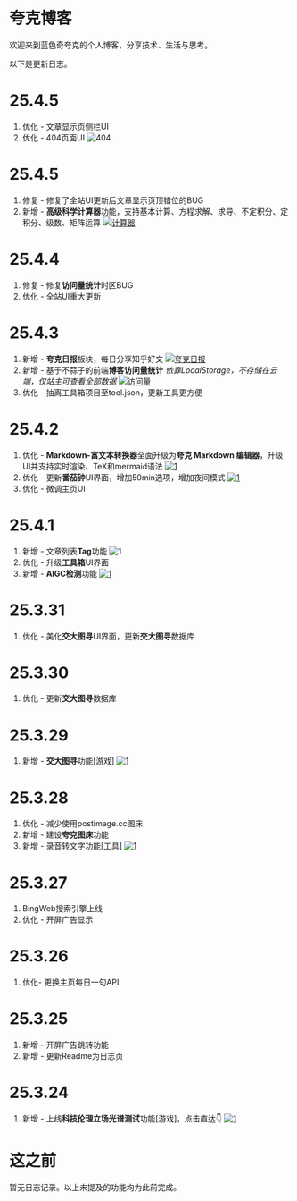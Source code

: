 # 夸克博客

欢迎来到蓝色奇夸克的个人博客，分享技术、生活与思考。

以下是更新日志。
# 25.4.5
1. 优化 - 文章显示页侧栏UI
2. 优化 - 404页面UI
   ![404](https://cdn.jsdelivr.net/gh/lsqkk/image@main/20250406213856216.png)
# 25.4.5
1. 修复 - 修复了全站UI更新后文章显示页顶错位的BUG
2. 新增 - **高级科学计算器**功能，支持基本计算、方程求解、求导、不定积分、定积分、级数、矩阵运算
      [![计算器](https://cdn.jsdelivr.net/gh/lsqkk/image@main/20250406213509565.png)](https://lsqkk.github.io/tool/calculator.html)
# 25.4.4
1. 修复 - 修复**访问量统计**时区BUG
2. 优化 - 全站UI重大更新

# 25.4.3
1. 新增 - **夸克日报**板块，每日分享知乎好文
   [![夸克日报](https://cdn.jsdelivr.net/gh/lsqkk/image@main/20250403201933825.png)](https://lsqkk.github.io/daily)
2. 新增 - 基于不蒜子的前端**博客访问量统计**
   *依靠LocalStorage，不存储在云端，仅站主可查看全部数据*
   [![访问量](https://cdn.jsdelivr.net/gh/lsqkk/image@main/20250403202110406.png)](https://lsqkk.github.io/stats.html)
3. 优化 - 抽离工具箱项目至tool.json，更新工具更方便
# 25.4.2
1. 优化 - **Markdown-富文本转换器**全面升级为**夸克 Markdown 编辑器**，升级UI并支持实时渲染、TeX和mermaid语法
   [![1](https://cdn.jsdelivr.net/gh/lsqkk/image@main/20250402113721166.png)](https://lsqkk.github.io/tool/tool-md.html)
2. 优化 - 更新**番茄钟**UI界面，增加50min选项，增加夜间模式
   [![1](https://cdn.jsdelivr.net/gh/lsqkk/image@main/20250402145833893.png)](https://lsqkk.github.io/tool/pomodoro.html)
3. 优化 - 微调主页UI
# 25.4.1
1. 新增 - 文章列表**Tag**功能
   ![1](https://cdn.jsdelivr.net/gh/lsqkk/image@main/20250401164653138.png)
2. 优化 - 升级**工具箱**UI界面
3. 新增 - **AIGC检测**功能
  [![1](https://cdn.jsdelivr.net/gh/lsqkk/image@main/IMG_20250401_221432.jpg)](https://lsqkk.github.io/tool/aigc.html)
# 25.3.31
1. 优化 - 美化**交大图寻**UI界面，更新**交大图寻**数据库

# 25.3.30
1. 优化 - 更新**交大图寻**数据库

# 25.3.29
1. 新增 - **交大图寻**功能[游戏]
     [![1](https://lsqkk.github.io/games/8.png)](https://lsqkk.github.io/games/xjtx)
   
# 25.3.28
1. 优化 - 减少使用postimage.cc图床
2. 新增 - 建设**夸克图床**功能
3. 新增 - 录音转文字功能[工具]
  [![1](https://cdn.jsdelivr.net/gh/lsqkk/image@main/20250328202102461.png)](https://lsqkk.github.io/tool/tool-audio2txt.html)

# 25.3.27
1. BingWeb搜索引擎上线
2. 优化 - 开屏广告显示

# 25.3.26
1. 优化- 更换主页每日一句API

# 25.3.25
1. 新增 - 开屏广告跳转功能
2. 新增 - 更新Readme为日志页

# 25.3.24
1. 新增 - 上线**科技伦理立场光谱测试**功能[游戏]，点击直达👇
[![1](https://i.postimg.cc/MKdcZ4cm/image.png)](https://lsqkk.github.io/estest)

# 这之前
暂无日志记录。以上未提及的功能均为此前完成。
